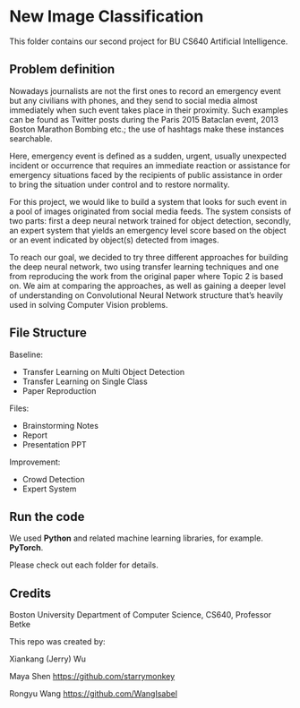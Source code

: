 # New Image Classification

This folder contains our second project for BU CS640 Artificial Intelligence. 

## Problem definition

Nowadays journalists are not the first ones to record an emergency event but any civilians with phones, and they send to social media almost immediately when such event takes place in their proximity. Such examples can be found as Twitter posts during the Paris 2015 Bataclan event, 2013 Boston Marathon Bombing etc.; the use of hashtags make these instances searchable.

Here, emergency event is defined as a sudden, urgent, usually unexpected incident or occurrence that requires an immediate reaction or assistance for emergency situations faced by the recipients of public assistance in order to bring the situation under control and to restore normality. 

For this project, we would like to build a system that looks for such event in a pool of images originated from social media feeds. The system consists of two parts: first a deep neural network trained for object detection, secondly, an expert system that yields an emergency level score based on the object or an event indicated by object(s) detected from images. 

To reach our goal, we decided to try three different approaches for building the deep neural network, two using transfer learning techniques and one from reproducing the work from the original paper where Topic 2 is based on. We aim at comparing the approaches, as well as gaining a deeper level of understanding on Convolutional Neural Network structure that’s heavily used in solving Computer Vision problems. 

## File Structure
Baseline:
- Transfer Learning on Multi Object Detection
- Transfer Learning on Single Class
- Paper Reproduction


Files:
- Brainstorming Notes
- Report
- Presentation PPT


Improvement:
- Crowd Detection
- Expert System


## Run the code

We used **Python** and related machine learning libraries, for example. **PyTorch**.

Please check out each folder for details.

## Credits

Boston University Department of Computer Science, CS640, Professor Betke

This repo was created by:

Xiankang (Jerry) Wu

Maya Shen https://github.com/starrymonkey

Rongyu Wang https://github.com/WangIsabel
